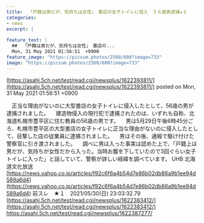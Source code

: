 ```yaml
---
title:  「戸籍は男だが、気持ちは女性」　書店の女子トイレに侵入　５６歳男逮捕★３ 
categories:
- news
excerpt: |
  
feature_text: |
  ##  「戸籍は男だが、気持ちは女性」　書店の...
  Mon, 31 May 2021 01:56:51  +0900
feature_image: "https://picsum.photos/2560/600?image=733"
image: "https://picsum.photos/2560/600?image=733"
---
```


[https://asahi.5ch.net/test/read.cgi/newsplus/1622393811/](https://asahi.5ch.net/test/read.cgi/newsplus/1622393811/)
posted on Mon, 31 May 2021 01:56:51  +0900

<!--more-->

　正当な理由がないのに大型書店の女子トイレに侵入したとして、56歳の男が逮捕されました。 　建造物侵入の現行犯で逮捕されたのは、いずれも自称、北海道札幌市豊平区に住む教員の56歳の男です。 　男は5月29日午後6時45分ごろ、札幌市豊平区の大型書店の女子トイレに正当な理由がないのに侵入したとして、目撃した店の従業員に逮捕されました。 　男はその後、通報で駆け付けた警察官に引き渡されました。 　調べに男は入った事実は認めた上で、「戸籍上は男だが、気持ちが女性だから入った。当時お腹を下していたので3回ぐらい女子トイレに入った」と話していて、警察が詳しい経緯を調べています。 UHB 北海道文化放送 [https://news.yahoo.co.jp/articles/f92c6f6a4b54d7e86b02db86a9b1ee94d589a6d4](https://news.yahoo.co.jp/articles/f92c6f6a4b54d7e86b02db86a9b1ee94d589a6d4) 前スレ　★１　2021/05/30(日) 23:03:32.79 [https://asahi.5ch.net/test/read.cgi/newsplus/1622383412/](https://asahi.5ch.net/test/read.cgi/newsplus/1622383412/) https://asahi.5ch.net/test/read.cgi/newsplus/1622387277/
